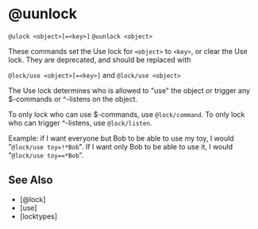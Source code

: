 # @uunlock
`@ulock <object>[=<key>]`
`@uunlock <object>`

These commands set the Use lock for `<object>` to `<key>`, or clear the Use lock. They are deprecated, and should be replaced with

`@lock/use <object>[=<key>]`
and
`@lock/use <object>`

The Use lock determines who is allowed to "use" the object or trigger any $-commands or ^-listens on the object.

To only lock who can use $-commands, use `@lock/command`. To only lock who can trigger ^-listens, use `@lock/listen`.

Example: if I want everyone but Bob to be able to use my toy, I would "`@lock/use toy=!*Bob`". If I want only Bob to be able to use it, I would "`@lock/use toy==*Bob`".


## See Also
- [@lock]
- [use]
- [locktypes]

